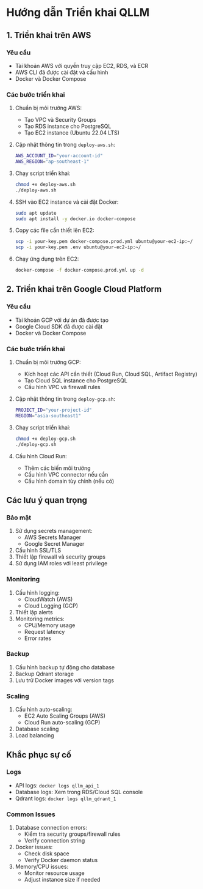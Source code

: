 # Hướng dẫn Triển khai QLLM

## 1. Triển khai trên AWS

### Yêu cầu
- Tài khoản AWS với quyền truy cập EC2, RDS, và ECR
- AWS CLI đã được cài đặt và cấu hình
- Docker và Docker Compose

### Các bước triển khai

1. Chuẩn bị môi trường AWS:
   - Tạo VPC và Security Groups
   - Tạo RDS instance cho PostgreSQL
   - Tạo EC2 instance (Ubuntu 22.04 LTS)

2. Cập nhật thông tin trong `deploy-aws.sh`:
   ```bash
   AWS_ACCOUNT_ID="your-account-id"
   AWS_REGION="ap-southeast-1"
   ```

3. Chạy script triển khai:
   ```bash
   chmod +x deploy-aws.sh
   ./deploy-aws.sh
   ```

4. SSH vào EC2 instance và cài đặt Docker:
   ```bash
   sudo apt update
   sudo apt install -y docker.io docker-compose
   ```

5. Copy các file cần thiết lên EC2:
   ```bash
   scp -i your-key.pem docker-compose.prod.yml ubuntu@your-ec2-ip:~/
   scp -i your-key.pem .env ubuntu@your-ec2-ip:~/
   ```

6. Chạy ứng dụng trên EC2:
   ```bash
   docker-compose -f docker-compose.prod.yml up -d
   ```

## 2. Triển khai trên Google Cloud Platform

### Yêu cầu
- Tài khoản GCP với dự án đã được tạo
- Google Cloud SDK đã được cài đặt
- Docker và Docker Compose

### Các bước triển khai

1. Chuẩn bị môi trường GCP:
   - Kích hoạt các API cần thiết (Cloud Run, Cloud SQL, Artifact Registry)
   - Tạo Cloud SQL instance cho PostgreSQL
   - Cấu hình VPC và firewall rules

2. Cập nhật thông tin trong `deploy-gcp.sh`:
   ```bash
   PROJECT_ID="your-project-id"
   REGION="asia-southeast1"
   ```

3. Chạy script triển khai:
   ```bash
   chmod +x deploy-gcp.sh
   ./deploy-gcp.sh
   ```

4. Cấu hình Cloud Run:
   - Thêm các biến môi trường
   - Cấu hình VPC connector nếu cần
   - Cấu hình domain tùy chỉnh (nếu có)

## Các lưu ý quan trọng

### Bảo mật
1. Sử dụng secrets management:
   - AWS Secrets Manager
   - Google Secret Manager
2. Cấu hình SSL/TLS
3. Thiết lập firewall và security groups
4. Sử dụng IAM roles với least privilege

### Monitoring
1. Cấu hình logging:
   - CloudWatch (AWS)
   - Cloud Logging (GCP)
2. Thiết lập alerts
3. Monitoring metrics:
   - CPU/Memory usage
   - Request latency
   - Error rates

### Backup
1. Cấu hình backup tự động cho database
2. Backup Qdrant storage
3. Lưu trữ Docker images với version tags

### Scaling
1. Cấu hình auto-scaling:
   - EC2 Auto Scaling Groups (AWS)
   - Cloud Run auto-scaling (GCP)
2. Database scaling
3. Load balancing

## Khắc phục sự cố

### Logs
- API logs: `docker logs qllm_api_1`
- Database logs: Xem trong RDS/Cloud SQL console
- Qdrant logs: `docker logs qllm_qdrant_1`

### Common Issues
1. Database connection errors:
   - Kiểm tra security groups/firewall rules
   - Verify connection string
2. Docker issues:
   - Check disk space
   - Verify Docker daemon status
3. Memory/CPU issues:
   - Monitor resource usage
   - Adjust instance size if needed 